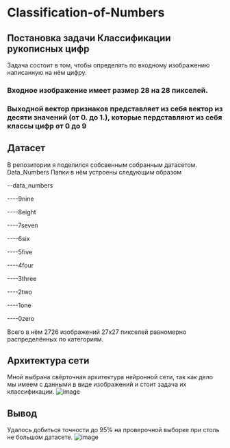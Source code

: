 # Classification-of-Numbers
## Постановка задачи Классификации рукописных цифр
Задача состоит в том, чтобы определять по входному изображению написанную на нём цифру.
### Входное изображение имеет размер 28 на 28 пикселей. 
### Выходной вектор признаков представляет из себя вектор из десяти значений (от 0. до 1.), которые пердставляют из себя классы цифр от 0 до 9
## Датасет
В репозитории я поделился собсвенным собранным датасетом. Data_Numbers
Папки в нём устроены следующим образом

--data_numbers

----9nine
 
----8eight
 
----7seven
 
----6six
 
----5five
 
----4four
 
----3three
 
----2two
 
----1one
 
----0zero

Всего в нём 2726 изображений 27x27 пикселей равномерно распределённых по категориям.
## Архитектура сети
Мной выбрана свёрточная архитектура нейронной сети, так как дело мы имеем с данными в виде изображений и стоит задача их классификации.
![image](https://user-images.githubusercontent.com/78702396/176999876-600b37f8-8605-4081-a6a9-e986ed0af7a7.png)
## Вывод
Удалось добиться точности до 95% на проверочной выборке при столь не большом датасете.
![image](https://user-images.githubusercontent.com/78702396/176999710-f654b032-67fa-4cbe-9bc6-baaa5af3fe05.png)
